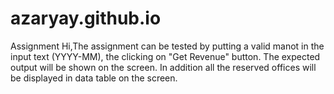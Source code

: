 # azaryay.github.io
Assignment 
Hi,The assignment can be tested by putting a valid manot in the input  text (YYYY-MM), the clicking on "Get Revenue" button.
The expected output will be shown on the screen.
In addition all the reserved offices will be displayed in data table on the screen.
